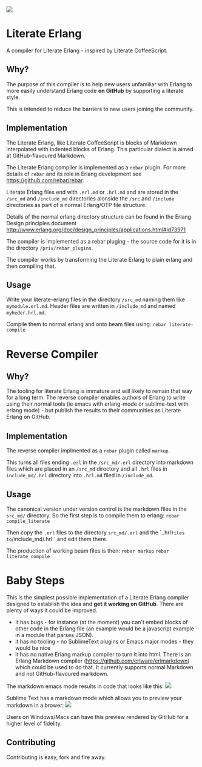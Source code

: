<img src='https://raw.github.com/hypernumbers/literate-erlang/master/priv/images/literate-erlang.png' />

Literate Erlang
===============

A compiler for Literate Erlang - inspired by Literate CoffeeScript.

Why?
----

The purpose of this compiler is to help new users unfamiliar with Erlang to more easily understand Erlang code **on GitHub** by supporting a literate style.

This is intended to reduce the barriers to new users joining the community.

Implementation
--------------

The Literate Erlang, like Literate CoffeeScript is blocks of Markdown interpolated with indented blocks of Erlang. This particular dialect is aimed at GitHub-flavoured Markdown.

The Literate Erlang compiler is implemented as a ``rebar`` plugin. For more details of ``rebar`` and its role in Erlang development see https://github.com/rebar/rebar.

Literate Erlang files end with ``.erl.md`` or ``.hrl.md`` and are stored in the ``/src_md`` and ``/include_md`` directories alonside the ``/src`` and ``/include`` directories as part of a normal Erlang/OTP file structure.

Details of the normal erlang directory structure can be found in the Erlang Design principles document http://www.erlang.org/doc/design_principles/applications.html#id73971

The compiler is implemented as a rebar pluging - the source code for it is in the directory ``/priv/rebar_plugins``.

The compiler works by transforming the Literate Erlang to plain erlang and then compiling that.

Usage
-----

Write your literate-erlang files in the directory ``/src_md`` naming them like ``mymodule.erl.md``. Header files are written in ``/include_md`` and named ``myheder.hrl.md``.

Compile them to normal erlang and onto beam files using:
``rebar literate-compile``

Reverse Compiler
================

Why?
---

The tooling for literate Erlang is immature and will likely to remain that way for a long term. The reverse compiler enables authors of Erlang to write using their normal tools (ie emacs with erlang-mode or sublime-text with erlang mode) - but publish the results to their communities as Literate Erlang on GitHub.

Implementation
--------------

The reverse compiler implmented as a ``rebar`` plugin called ``markup``.

This turns all files ending ``.erl`` in the ``/src_md/.erl`` directory into markdown files which are placed in an `/src_md` directory and all ``.hrl`` files in ``include_md/.hrl`` directory into ``.hrl.md`` filed in ``/include_md``.

Usage
-----

The canonical version under version control is the markdown files in the ``src_md/`` directory. So the first step is to compile them to erlang:
``rebar compile_literate``

Then copy the ``.erl`` files to the directory ``src_md/.erl`` and the `..hrl`` files to ``/include_md/.hrl`` and edit them there.

The production of working beam files is then:
``rebar markup``
``rebar literate_compile``

Baby Steps
==========

This is the simplest possible implementation of a Literate Erlang compiler designed to establish the idea and **get it working on GitHub**. There are plenty of ways it could be improved.

* It has bugs - for instance (at the moment) you can't embed blocks of other code in the Erlang file (an example would be a javascript example in a module that parses JSON).
* it has no tooling - no SublimeText plugins or Emacs major modes - they would be nice
* it has no native Erlang markup compiler to turn it into html. There is an Erlang Markdown compiler (https://github.com/erlware/erlmarkdown) which could be used to do that. It currently supports normal Markdown and not GitHub-flavoured markdown.

The markdown emacs mode results in code that looks like this:
<img src='https://raw.github.com/hypernumbers/literate-erlang/master/priv/images/emacs-tooling-literate-erlang.png' />

Sublime Text has a markdown mode which allows you to preview your markdown in a brower:
<img src='https://raw.github.com/hypernumbers/literate-erlang/master/priv/images/sublime-text-3-python-preview.png' />

Users on Windows/Macs can have this preview rendered by GitHub for a higher level of fidelity.

Contributing
------------

Contributing is easy, fork and fire away.

